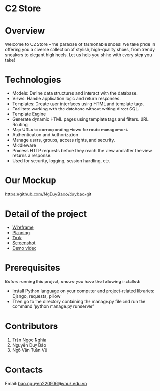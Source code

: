 # C2 Store
# Overview
Welcome to C2 Store – the paradise of fashionable shoes! We take pride in offering you a diverse collection of stylish, high-quality shoes, from trendy sneakers to elegant high heels. Let us help you shine with every step you take!

# Technologies
- Models: Define data structures and interact with the database.
- Views: Handle application logic and return responses.
- Templates: Create user interfaces using HTML and template tags.
- Facilitate working with the database without writing direct SQL.
- Template Engine
- Generate dynamic HTML pages using template tags and filters.
URL Routing
- Map URLs to corresponding views for route management.
- Authentication and Authorization
- Manage users, groups, access rights, and security.
- Middleware
- Process HTTP requests before they reach the view and after the view returns a response.
- Used for security, logging, session handling, etc.

# Our Mockup
https://github.com/NgDuyBaoo/duybao-git

# Detail of the project
- [Wireframe](https://www.figma.com/design/eNzURp2k9Fg3rs83d0ZZ8I/Web-B%C3%A1n-GI%C3%A0y-(Community)?node-id=35-343&t=0OzoYRWdzZfBfIcH-0)
- [Planning](https://github.com/NgDuyBaoo/duybao-git/blob/main/Content)
- [Task](https://github.com/NgDuyBaoo/duybao-git/blob/main/content/Task/README.md)
- [Screenshot](https://github.com/NgDuyBaoo/duybao-git/tree/main/content/Screenshot)
- [Demo video](https://github.com/NgDuyBaoo/Bai_tap/blob/main/Content/Demo%20video/f64b915a-3100-4f4a-8b00-d85d5613bbec.mp4)

# Prerequisites
Before running this project, ensure you have the following installed:
- Install Python language on your computer and project-related libraries: Django, requests, pillow
- Then go to the directory containing the manage.py file and run the command 'python manage.py runserver'

# Contributors
1. Trần Ngọc Nghĩa
2. Nguyễn Duy Bảo
3. Ngô Văn Tuấn Vũ

# Contacts
Email: bao.nguyen220906@vnuk.edu.vn





